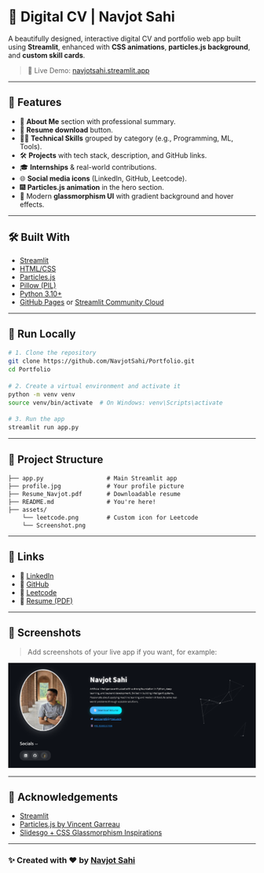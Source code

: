 # 💼 Digital CV | Navjot Sahi

A beautifully designed, interactive digital CV and portfolio web app built using **Streamlit**, enhanced with **CSS animations**, **particles.js background**, and **custom skill cards**.

> 🚀 Live Demo: [navjotsahi.streamlit.app](https://portfolio-ksmcx53axsewrzmdbywmdd.streamlit.app/)

---

## 📌 Features

- 🧠 **About Me** section with professional summary.
- 📄 **Resume download** button.
- 👨‍💻 **Technical Skills** grouped by category (e.g., Programming, ML, Tools).
- 🛠️ **Projects** with tech stack, description, and GitHub links.
- 🎓 **Internships** & real-world contributions.
- 🌐 **Social media icons** (LinkedIn, GitHub, Leetcode).
- 🎆 **Particles.js animation** in the hero section.
- 🎨 Modern **glassmorphism UI** with gradient background and hover effects.

---

## 🛠️ Built With

- [Streamlit](https://streamlit.io/)
- [HTML/CSS](https://developer.mozilla.org/en-US/docs/Web/CSS)
- [Particles.js](https://vincentgarreau.com/particles.js/)
- [Pillow (PIL)](https://pillow.readthedocs.io/en/stable/)
- [Python 3.10+](https://www.python.org/)
- [GitHub Pages](https://pages.github.com/) or [Streamlit Community Cloud](https://streamlit.io/cloud)

---

## 🚀 Run Locally

```bash
# 1. Clone the repository
git clone https://github.com/NavjotSahi/Portfolio.git
cd Portfolio

# 2. Create a virtual environment and activate it
python -m venv venv
source venv/bin/activate  # On Windows: venv\Scripts\activate

# 3. Run the app
streamlit run app.py
```

---

## 📂 Project Structure

```
├── app.py                  # Main Streamlit app
├── profile.jpg             # Your profile picture
├── Resume_Navjot.pdf       # Downloadable resume
├── README.md               # You're here!
├── assets/
    └── leetcode.png        # Custom icon for Leetcode
    └── Screenshot.png
```

---

## 🔗 Links

- 🔗 [LinkedIn](https://www.linkedin.com/in/navjot-sahi-360470268/)
- 🔗 [GitHub](https://github.com/NavjotSahi)
- 🔗 [Leetcode](https://leetcode.com/u/NavjotSahi/)
- 📄 [Resume (PDF)](./Resume_Navjot.pdf)

---

## 📸 Screenshots

> Add screenshots of your live app if you want, for example:

![Digital CV Screenshot](./assets/Screenshot.png)

---

## 🙏 Acknowledgements

- [Streamlit](https://streamlit.io)
- [Particles.js by Vincent Garreau](https://github.com/VincentGarreau/particles.js)
- [Slidesgo + CSS Glassmorphism Inspirations](https://slidesgo.com)

---

### ✨ Created with ❤️ by [Navjot Sahi](https://github.com/NavjotSahi)